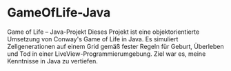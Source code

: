 # GameOfLife-Java
Game of Life – Java-Projekt Dieses Projekt ist eine objektorientierte Umsetzung von Conway's Game of Life in Java. Es simuliert Zellgenerationen auf einem Grid gemäß fester Regeln für Geburt, Überleben und Tod in einer LiveView-Programmierumgebung. Ziel war es, meine Kenntnisse in Java zu vertiefen.  
